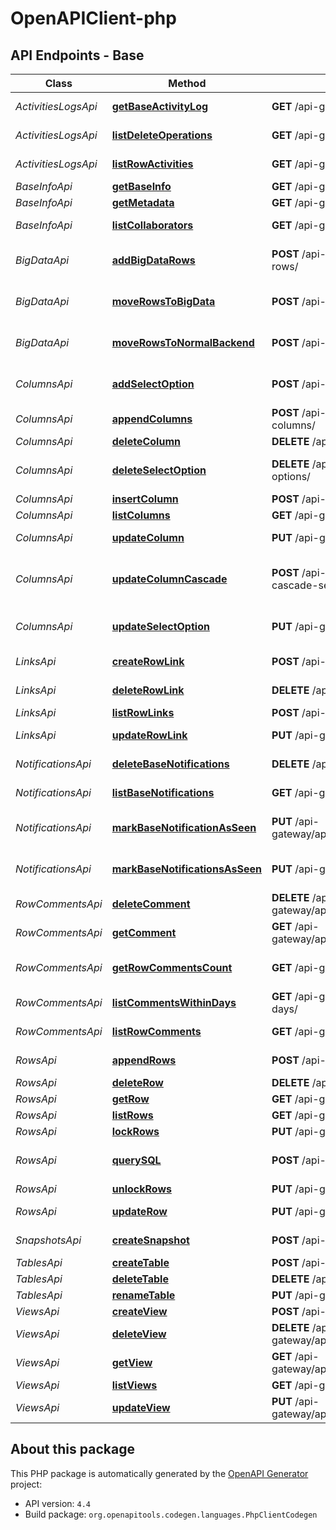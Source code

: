 # OpenAPIClient-php

## API Endpoints - Base

Class | Method | HTTP request | Description
------------ | ------------- | ------------- | -------------
*ActivitiesLogsApi* | [**getBaseActivityLog**](docs/Base/Api/ActivitiesLogsApi.md#getbaseactivitylog) | **GET** /api-gateway/api/v2/dtables/{base_uuid}/operations/ | Get Base Activity Log
*ActivitiesLogsApi* | [**listDeleteOperations**](docs/Base/Api/ActivitiesLogsApi.md#listdeleteoperations) | **GET** /api-gateway/api/v2/dtables/{base_uuid}/deleted-rows/ | List Deleted Operations
*ActivitiesLogsApi* | [**listRowActivities**](docs/Base/Api/ActivitiesLogsApi.md#listrowactivities) | **GET** /api-gateway/api/v2/dtables/{base_uuid}/activities/ | List Row Activities
*BaseInfoApi* | [**getBaseInfo**](docs/Base/Api/BaseInfoApi.md#getbaseinfo) | **GET** /api-gateway/api/v2/dtables/{base_uuid} | Get Base Info
*BaseInfoApi* | [**getMetadata**](docs/Base/Api/BaseInfoApi.md#getmetadata) | **GET** /api-gateway/api/v2/dtables/{base_uuid}/metadata/ | Get Metadata
*BaseInfoApi* | [**listCollaborators**](docs/Base/Api/BaseInfoApi.md#listcollaborators) | **GET** /api-gateway/api/v2/dtables/{base_uuid}/related-users/ | List Collaborators
*BigDataApi* | [**addBigDataRows**](docs/Base/Api/BigDataApi.md#addbigdatarows) | **POST** /api-gateway/api/v2/dtables/{base_uuid}/add-archived-rows/ | Add Rows into Big Data Backend
*BigDataApi* | [**moveRowsToBigData**](docs/Base/Api/BigDataApi.md#moverowstobigdata) | **POST** /api-gateway/api/v2/dtables/{base_uuid}/archive-view/ | Move Rows to Big Data Backend
*BigDataApi* | [**moveRowsToNormalBackend**](docs/Base/Api/BigDataApi.md#moverowstonormalbackend) | **POST** /api-gateway/api/v2/dtables/{base_uuid}/unarchive/ | Move Rows to Normal Backend
*ColumnsApi* | [**addSelectOption**](docs/Base/Api/ColumnsApi.md#addselectoption) | **POST** /api-gateway/api/v2/dtables/{base_uuid}/column-options/ | Add Single/Multiple Select Options
*ColumnsApi* | [**appendColumns**](docs/Base/Api/ColumnsApi.md#appendcolumns) | **POST** /api-gateway/api/v2/dtables/{base_uuid}/batch-append-columns/ | Append Columns
*ColumnsApi* | [**deleteColumn**](docs/Base/Api/ColumnsApi.md#deletecolumn) | **DELETE** /api-gateway/api/v2/dtables/{base_uuid}/columns/ | Delete Column
*ColumnsApi* | [**deleteSelectOption**](docs/Base/Api/ColumnsApi.md#deleteselectoption) | **DELETE** /api-gateway/api/v2/dtables/{base_uuid}/column-options/ | Delete Single/Multiple Select Options
*ColumnsApi* | [**insertColumn**](docs/Base/Api/ColumnsApi.md#insertcolumn) | **POST** /api-gateway/api/v2/dtables/{base_uuid}/columns/ | Insert Column
*ColumnsApi* | [**listColumns**](docs/Base/Api/ColumnsApi.md#listcolumns) | **GET** /api-gateway/api/v2/dtables/{base_uuid}/columns/ | List Columns
*ColumnsApi* | [**updateColumn**](docs/Base/Api/ColumnsApi.md#updatecolumn) | **PUT** /api-gateway/api/v2/dtables/{base_uuid}/columns/ | Update Column
*ColumnsApi* | [**updateColumnCascade**](docs/Base/Api/ColumnsApi.md#updatecolumncascade) | **POST** /api-gateway/api/v2/dtables/{base_uuid}/column-cascade-settings/ | Update Column Cascade Settings
*ColumnsApi* | [**updateSelectOption**](docs/Base/Api/ColumnsApi.md#updateselectoption) | **PUT** /api-gateway/api/v2/dtables/{base_uuid}/column-options/ | Update Single/Multiple Select Options
*LinksApi* | [**createRowLink**](docs/Base/Api/LinksApi.md#createrowlink) | **POST** /api-gateway/api/v2/dtables/{base_uuid}/links/ | Create Row Link(s)
*LinksApi* | [**deleteRowLink**](docs/Base/Api/LinksApi.md#deleterowlink) | **DELETE** /api-gateway/api/v2/dtables/{base_uuid}/links/ | Delete Row Link(s)
*LinksApi* | [**listRowLinks**](docs/Base/Api/LinksApi.md#listrowlinks) | **POST** /api-gateway/api/v2/dtables/{base_uuid}/query-links/ | List Row Links
*LinksApi* | [**updateRowLink**](docs/Base/Api/LinksApi.md#updaterowlink) | **PUT** /api-gateway/api/v2/dtables/{base_uuid}/links/ | Update Row Link(s)
*NotificationsApi* | [**deleteBaseNotifications**](docs/Base/Api/NotificationsApi.md#deletebasenotifications) | **DELETE** /api-gateway/api/v2/dtables/{base_uuid}/notifications/ | Delete Base Notifications
*NotificationsApi* | [**listBaseNotifications**](docs/Base/Api/NotificationsApi.md#listbasenotifications) | **GET** /api-gateway/api/v2/dtables/{base_uuid}/notifications/ | List Base Notifications
*NotificationsApi* | [**markBaseNotificationAsSeen**](docs/Base/Api/NotificationsApi.md#markbasenotificationasseen) | **PUT** /api-gateway/api/v2/dtables/{base_uuid}/notifications/{notification_id}/ | Mark Notification Read/Unread
*NotificationsApi* | [**markBaseNotificationsAsSeen**](docs/Base/Api/NotificationsApi.md#markbasenotificationsasseen) | **PUT** /api-gateway/api/v2/dtables/{base_uuid}/notifications/ | Mark Base Notifications as seen
*RowCommentsApi* | [**deleteComment**](docs/Base/Api/RowCommentsApi.md#deletecomment) | **DELETE** /api-gateway/api/v2/dtables/{base_uuid}/comments/{comment_id}/ | Delete Comment
*RowCommentsApi* | [**getComment**](docs/Base/Api/RowCommentsApi.md#getcomment) | **GET** /api-gateway/api/v2/dtables/{base_uuid}/comments/{comment_id}/ | Get Comment
*RowCommentsApi* | [**getRowCommentsCount**](docs/Base/Api/RowCommentsApi.md#getrowcommentscount) | **GET** /api-gateway/api/v2/dtables/{base_uuid}/comments-count/ | Get Row Comments Count
*RowCommentsApi* | [**listCommentsWithinDays**](docs/Base/Api/RowCommentsApi.md#listcommentswithindays) | **GET** /api-gateway/api/v2/dtables/{base_uuid}/comments-within-days/ | List Comments within Days
*RowCommentsApi* | [**listRowComments**](docs/Base/Api/RowCommentsApi.md#listrowcomments) | **GET** /api-gateway/api/v2/dtables/{base_uuid}/comments/ | List Row Comments
*RowsApi* | [**appendRows**](docs/Base/Api/RowsApi.md#appendrows) | **POST** /api-gateway/api/v2/dtables/{base_uuid}/rows/ | Append Row(s)
*RowsApi* | [**deleteRow**](docs/Base/Api/RowsApi.md#deleterow) | **DELETE** /api-gateway/api/v2/dtables/{base_uuid}/rows/ | Delete Row(s)
*RowsApi* | [**getRow**](docs/Base/Api/RowsApi.md#getrow) | **GET** /api-gateway/api/v2/dtables/{base_uuid}/rows/{row_id}/ | Get Row
*RowsApi* | [**listRows**](docs/Base/Api/RowsApi.md#listrows) | **GET** /api-gateway/api/v2/dtables/{base_uuid}/rows/ | List Rows
*RowsApi* | [**lockRows**](docs/Base/Api/RowsApi.md#lockrows) | **PUT** /api-gateway/api/v2/dtables/{base_uuid}/lock-rows/ | Lock Rows
*RowsApi* | [**querySQL**](docs/Base/Api/RowsApi.md#querysql) | **POST** /api-gateway/api/v2/dtables/{base_uuid}/sql | Query SeaTable with SQL
*RowsApi* | [**unlockRows**](docs/Base/Api/RowsApi.md#unlockrows) | **PUT** /api-gateway/api/v2/dtables/{base_uuid}/unlock-rows/ | Unlock Rows
*RowsApi* | [**updateRow**](docs/Base/Api/RowsApi.md#updaterow) | **PUT** /api-gateway/api/v2/dtables/{base_uuid}/rows/ | Update Row(s)
*SnapshotsApi* | [**createSnapshot**](docs/Base/Api/SnapshotsApi.md#createsnapshot) | **POST** /api-gateway/api/v2/dtables/{base_uuid}/snapshot/ | Create Snapshot
*TablesApi* | [**createTable**](docs/Base/Api/TablesApi.md#createtable) | **POST** /api-gateway/api/v2/dtables/{base_uuid}/tables/ | Create Table
*TablesApi* | [**deleteTable**](docs/Base/Api/TablesApi.md#deletetable) | **DELETE** /api-gateway/api/v2/dtables/{base_uuid}/tables/ | Delete Table
*TablesApi* | [**renameTable**](docs/Base/Api/TablesApi.md#renametable) | **PUT** /api-gateway/api/v2/dtables/{base_uuid}/tables/ | Rename Table
*ViewsApi* | [**createView**](docs/Base/Api/ViewsApi.md#createview) | **POST** /api-gateway/api/v2/dtables/{base_uuid}/views/ | Create View
*ViewsApi* | [**deleteView**](docs/Base/Api/ViewsApi.md#deleteview) | **DELETE** /api-gateway/api/v2/dtables/{base_uuid}/views/{view_name}/ | Delete View
*ViewsApi* | [**getView**](docs/Base/Api/ViewsApi.md#getview) | **GET** /api-gateway/api/v2/dtables/{base_uuid}/views/{view_name}/ | Get View
*ViewsApi* | [**listViews**](docs/Base/Api/ViewsApi.md#listviews) | **GET** /api-gateway/api/v2/dtables/{base_uuid}/views/ | List Views
*ViewsApi* | [**updateView**](docs/Base/Api/ViewsApi.md#updateview) | **PUT** /api-gateway/api/v2/dtables/{base_uuid}/views/{view_name}/ | Update View


## About this package

This PHP package is automatically generated by the [OpenAPI Generator](https://openapi-generator.tech) project:

- API version: `4.4`
- Build package: `org.openapitools.codegen.languages.PhpClientCodegen`